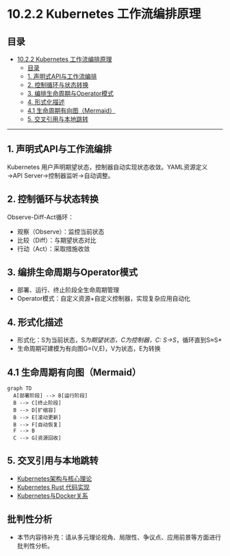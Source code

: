 # 10.2.2 Kubernetes 工作流编排原理

## 目录

- [10.2.2 Kubernetes 工作流编排原理](#1022-kubernetes-工作流编排原理)
  - [目录](#目录)
  - [1. 声明式API与工作流编排](#1-声明式api与工作流编排)
  - [2. 控制循环与状态转换](#2-控制循环与状态转换)
  - [3. 编排生命周期与Operator模式](#3-编排生命周期与operator模式)
  - [4. 形式化描述](#4-形式化描述)
  - [4.1 生命周期有向图（Mermaid）](#41-生命周期有向图mermaid)
  - [5. 交叉引用与本地跳转](#5-交叉引用与本地跳转)

---

## 1. 声明式API与工作流编排

Kubernetes 用户声明期望状态，控制器自动实现状态收敛。YAML资源定义→API Server→控制器监听→自动调整。

## 2. 控制循环与状态转换

Observe-Diff-Act循环：

- 观察（Observe）：监控当前状态
- 比较（Diff）：与期望状态对比
- 行动（Act）：采取措施收敛

## 3. 编排生命周期与Operator模式

- 部署、运行、终止阶段全生命周期管理
- Operator模式：自定义资源+自定义控制器，实现复杂应用自动化

## 4. 形式化描述

- 形式化：S为当前状态，S*为期望状态，C为控制器，C: S→S*，循环直到S≈S*
- 生命周期可建模为有向图G=(V,E)，V为状态，E为转换

## 4.1 生命周期有向图（Mermaid）

```mermaid
graph TD
  A[部署阶段] --> B[运行阶段]
  B --> C[终止阶段]
  B --> D[扩缩容]
  B --> E[滚动更新]
  B --> F[自动恢复]
  F --> B
  C --> G[资源回收]
```

## 5. 交叉引用与本地跳转

- [Kubernetes架构与核心理论](10.2.1_Kubernetes_Architecture.md)
- [Kubernetes Rust 代码实现](10.2.3_Kubernetes_Rust_Examples.md)
- [Kubernetes与Docker关系](10.2.4_Kubernetes_Docker_Relationship.md)


## 批判性分析

- 本节内容待补充：请从多元理论视角、局限性、争议点、应用前景等方面进行批判性分析。
